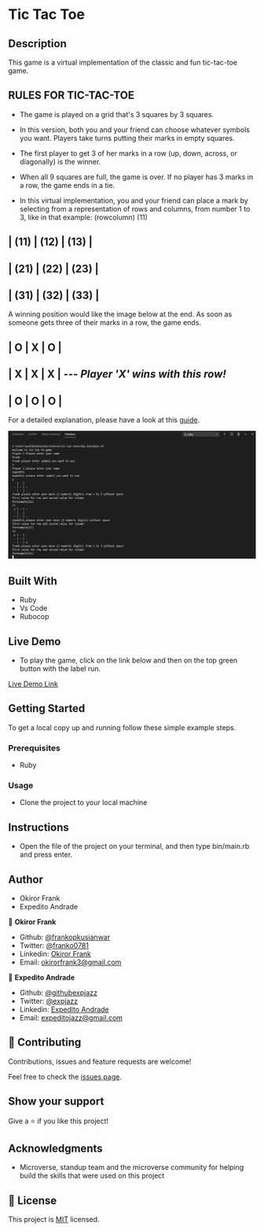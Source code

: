 # Tic Tac Toe

## Description

This game is a virtual implementation of the classic and fun tic-tac-toe game.

## RULES FOR TIC-TAC-TOE
- The game is played on a grid that's 3 squares by 3 squares.

- In this version, both you and your friend can choose whatever symbols you want. Players take turns putting their marks in empty squares.

- The first player to get 3 of her marks in a row (up, down, across, or diagonally) is the winner.

- When all 9 squares are full, the game is over. If no player has 3 marks in a row, the game ends in a tie.

- In this virtual implementation, you and your friend can place a mark by selecting from a representation of rows and columns, from number 1 to 3, like in that example:
(rowcolumn)
(11)

| (11) | (12) | (13) |
-------------------
| (21) | (22) | (23) |
-------------------
| (31) | (32) | (33) |
-------------------

A winning position would like the image below at the end. As soon as someone gets three of their marks in a row, the game ends.

|  O  |  X  |  O  | 
-------------------
|  X  |  X  |  X  |  --- *Player 'X' wins with this row!*
-------------------
|  O  |  O  |  O  |
-------------------

For a detailed explanation, please have a look at this [guide](https://www.wikihow.com/Play-Tic-Tac-Toe).

![screenshot](./screenshot.png)

## Built With

- Ruby
- Vs Code
- Rubocop

## Live Demo
- To play the game, click on the link below and then on the top green button with the label run.

[Live Demo Link](https://repl.it/@expjazz/tic-tac-toe)

## Getting Started

To get a local copy up and running follow these simple example steps.

### Prerequisites

- Ruby

### Usage

- Clone the project to your local machine

## Instructions

- Open the file of the project on your terminal, and then type bin/main.rb and press enter.

## Author

- Okiror Frank
- Expedito Andrade

👤 **Okiror Frank**

- Github: [@frankopkusianwar](https://github.com/frankopkusianwar)
- Twitter: [@franko0781](https://twitter.com/franko0781)
- Linkedin: [Okiror Frank](https://linkedin.com/in/frank-okiror-250076b5)
- Email: okirorfrank3@gmail.com

👤 **Expedito Andrade**

- Github: [@githubexpjazz](https://github.com/expjazz)
- Twitter: [@expjazz](https://twitter.com/expeditoandrade13)
- Linkedin: [Expedito Andrade](https://www.linkedin.com/in/expedito-andrade-3645151a4/)
- Email: expeditojazz@gmail.com

## 🤝 Contributing

Contributions, issues and feature requests are welcome!

Feel free to check the [issues page](issues/).

## Show your support

Give a ⭐️ if you like this project!

## Acknowledgments

- Microverse, standup team and the microverse community for helping build the skills that were used on this project

## 📝 License

This project is [MIT](lic.url) licensed.
